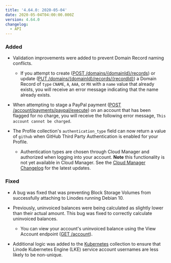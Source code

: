 ```yaml
---
title: '4.64.0: 2020-05-04'
date: 2020-05-04T04:00:00.000Z
version: 4.64.0
changelog:
  - API
---
```


### Added

- Validation improvements were added to prevent Domain Record naming conflicts.

  - If you attempt to create ([POST /domains/{domainId}/records](/api/v4/domains-domain-id-records/#post)) or update ([PUT /domains/{domainId}/records/{recordId}](/api/v4/domains-domain-id-records-record-id/#put)) a Domain Record of `type` `CNAME`, `A`, `AAA`, or `MX` with a `name` value that already exists, you will receive an error message indicating that the name already exists.

- When attempting to stage a PayPal payment ([POST /account/payments/paypal/execute](/api/v4/account-payments-paypal-execute/#post)) on an account that has been flagged for no charge, you will receive the following error message, `This account cannot be charged`.

- The Profile collection's `authentication_type` field can now return a value of `github` when GitHub Third Party Authentication is enabled for your Profile.

    - Authentication types are chosen through Cloud Manager and authorized when logging into your account. **Note** this functionality is not yet available in Cloud Manager. See the [Cloud Manager Changelog](/changelog/cloud-manager/) for the latest updates.

### Fixed

- A bug was fixed that was preventing Block Storage Volumes from successfully attaching to Linodes running Debian 10.

- Previously, uninvoiced balances were being calculated as slightly lower than their actual amount. This bug was fixed to correctly calculate uninvoiced balances.

    - You can view your account's uninvoiced balance using the View Account endpoint ([GET /account](/api/v4/account)).

- Additional logic was added to the [Kubernetes](/api/v4/lke-clusters) collection to ensure that Linode Kubernetes Engine (LKE) service account usernames are less likely to be non-unique.